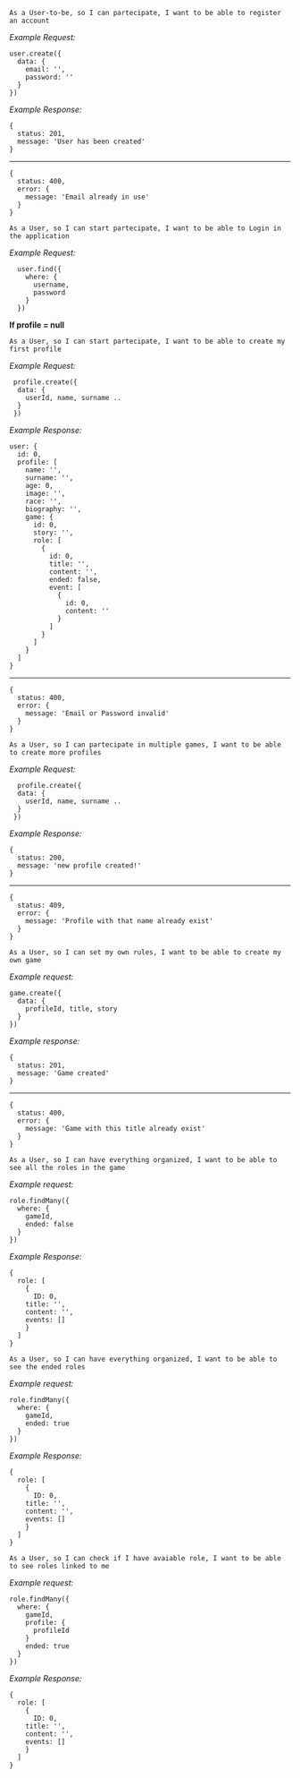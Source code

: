 `As a User-to-be, so I can partecipate, I want to be able to register an account`

*Example Request:*
```
user.create({
  data: {
    email: '',
    password: ''
  }
})
```
*Example Response:*
```
{
  status: 201,
  message: 'User has been created'
}
```
---
```
{
  status: 400,
  error: {
    message: 'Email already in use'
  }
}
```

`As a User, so I can start partecipate, I want to be able to Login in the application`

*Example Request:*
```
  user.find({
    where: {
      username,
      password
    }
  })
```
**If profile = null**

`As a User, so I can start partecipate, I want to be able to create my first profile`

*Example Request:*
```
 profile.create({
  data: {
    userId, name, surname ..
  }
 })
```

*Example Response:*
```
user: {
  id: 0,
  profile: [
    name: '',
    surname: '',
    age: 0,
    image: '',
    race: '',
    biography: '',
    game: {
      id: 0,
      story: '',
      role: [
        {
          id: 0,
          title: '',
          content: '',
          ended: false,
          event: [
            {
              id: 0,
              content: ''
            }
          ]
        }
      ]
    }
  ]
}
```
---
```
{
  status: 400,
  error: {
    message: 'Email or Password invalid'
  }
}
```
`As a User, so I can partecipate in multiple games, I want to be able to create more profiles`

*Example Request:*
```
  profile.create({
  data: {
    userId, name, surname ..
  }
 })
```

*Example Response:*

```
{
  status: 200,
  message: 'new profile created!'
}
```
---
```
{
  status: 409,
  error: {
    message: 'Profile with that name already exist'
  }
}
```
`As a User, so I can set my own rules, I want to be able to create my own game`

*Example request:*
```
game.create({
  data: {
    profileId, title, story
  }
})
```

*Example response:*
```
{
  status: 201,
  message: 'Game created'
}
```
---
```
{
  status: 400,
  error: {
    message: 'Game with this title already exist'
  }
}
```

`As a User, so I can have everything organized, I want to be able to see all the roles in the game`

*Example request:*
```
role.findMany({
  where: {
    gameId, 
    ended: false
  }
})
```

*Example Response:*
```
{
  role: [
    {
      ID: 0,
    title: '',
    content: '',
    events: []
    }
  ]
}
```
`As a User, so I can have everything organized, I want to be able to see the ended roles`

*Example request:*
```
role.findMany({
  where: {
    gameId, 
    ended: true
  }
})
```

*Example Response:*
```
{
  role: [
    {
      ID: 0,
    title: '',
    content: '',
    events: []
    }
  ]
}
```
`As a User, so I can check if I have avaiable role, I want to be able to see roles linked to me`

*Example request:*
```
role.findMany({
  where: {
    gameId,
    profile: {
      profileId
    }
    ended: true
  }
})
```

*Example Response:*
```
{
  role: [
    {
      ID: 0,
    title: '',
    content: '',
    events: []
    }
  ]
}
```

